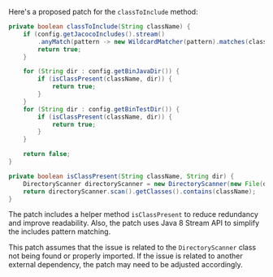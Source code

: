 Here's a proposed patch for the `classToInclude` method:

```java
private boolean classToInclude(String className) {
    if (config.getJacocoIncludes().stream()
        .anyMatch(pattern -> new WildcardMatcher(pattern).matches(className))) {
        return true;
    }

    for (String dir : config.getBinJavaDir()) {
        if (isClassPresent(className, dir)) {
            return true;
        }
    }
    for (String dir : config.getBinTestDir()) {
        if (isClassPresent(className, dir)) {
            return true;
        }
    }

    return false;
}

private boolean isClassPresent(String className, String dir) {
    DirectoryScanner directoryScanner = new DirectoryScanner(new File(dir), TestListResolver.getWildcard());
    return directoryScanner.scan().getClasses().contains(className);
}
```

The patch includes a helper method `isClassPresent` to reduce redundancy and improve readability. Also, the patch uses Java 8 Stream API to simplify the includes pattern matching.

This patch assumes that the issue is related to the `DirectoryScanner` class not being found or properly imported. If the issue is related to another external dependency, the patch may need to be adjusted accordingly.
